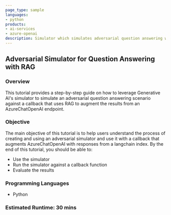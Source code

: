 ```yaml
---
page_type: sample
languages:
- python
products:
- ai-services
- azure-openai
description: Simulator which simulates adversarial question answering with RAG
---
```


## Adversarial Simulator for Question Answering with RAG

### Overview

This tutorial provides a step-by-step guide on how to leverage Generative AI's simulator to simulate an adversarial question answering scenario against a callback that uses RAG to augment the results from an AzureChatOpenAI endpoint.

### Objective

The main objective of this tutorial is to help users understand the process of creating and using an adversarial simulator and use it with a callback that augments AzureChatOpenAI with responses from a langchain index.
By the end of this tutorial, you should be able to:
- Use the simulator
- Run the simulator against a callback function
- Evaluate the results

### Programming Languages
 - Python

### Estimated Runtime: 30 mins